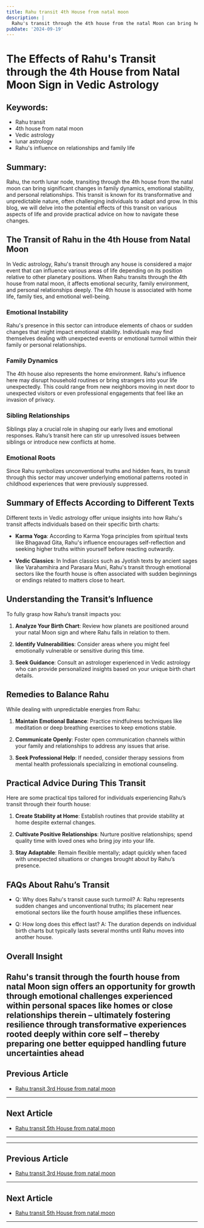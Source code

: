 ```yaml
---
title: Rahu transit 4th House from natal moon
description: |
  Rahu's transit through the 4th house from the natal Moon can bring health problems, conflicts with enemies, and potential loss of property. The individual may face sleepless nights, vehicle accidents, and challenges in education.
pubDate: '2024-09-19'
---
```


# The Effects of Rahu's Transit through the 4th House from Natal Moon Sign in Vedic Astrology

## Keywords:
- Rahu transit
- 4th house from natal moon
- Vedic astrology
- lunar astrology
- Rahu's influence on relationships and family life

## Summary:
Rahu, the north lunar node, transiting through the 4th house from the natal moon can bring significant changes in family dynamics, emotional stability, and personal relationships. This transit is known for its transformative and unpredictable nature, often challenging individuals to adapt and grow. In this blog, we will delve into the potential effects of this transit on various aspects of life and provide practical advice on how to navigate these changes.

## The Transit of Rahu in the 4th House from Natal Moon

In Vedic astrology, Rahu's transit through any house is considered a major event that can influence various areas of life depending on its position relative to other planetary positions. When Rahu transits through the 4th house from natal moon, it affects emotional security, family environment, and personal relationships deeply. The 4th house is associated with home life, family ties, and emotional well-being.

### Emotional Instability
Rahu's presence in this sector can introduce elements of chaos or sudden changes that might impact emotional stability. Individuals may find themselves dealing with unexpected events or emotional turmoil within their family or personal relationships.

### Family Dynamics
The 4th house also represents the home environment. Rahu's influence here may disrupt household routines or bring strangers into your life unexpectedly. This could range from new neighbors moving in next door to unexpected visitors or even professional engagements that feel like an invasion of privacy.

### Sibling Relationships
Siblings play a crucial role in shaping our early lives and emotional responses. Rahu’s transit here can stir up unresolved issues between siblings or introduce new conflicts at home.

### Emotional Roots
Since Rahu symbolizes unconventional truths and hidden fears, its transit through this sector may uncover underlying emotional patterns rooted in childhood experiences that were previously suppressed.

## Summary of Effects According to Different Texts

Different texts in Vedic astrology offer unique insights into how Rahu's transit affects individuals based on their specific birth charts:

- **Karma Yoga**: According to Karma Yoga principles from spiritual texts like Bhagavad Gita, Rahu's influence encourages self-reflection and seeking higher truths within yourself before reacting outwardly.
  
- **Vedic Classics**: In Indian classics such as Jyotish texts by ancient sages like Varahamihira and Parasara Muni, Rahu's transit through emotional sectors like the fourth house is often associated with sudden beginnings or endings related to matters close to heart.

## Understanding the Transit’s Influence

To fully grasp how Rahu’s transit impacts you:

1. **Analyze Your Birth Chart**:
   Review how planets are positioned around your natal Moon sign and where Rahu falls in relation to them.
   
2. **Identify Vulnerabilities**:
   Consider areas where you might feel emotionally vulnerable or sensitive during this time.
   
3. **Seek Guidance**:
   Consult an astrologer experienced in Vedic astrology who can provide personalized insights based on your unique birth chart details.

## Remedies to Balance Rahu

While dealing with unpredictable energies from Rahu:

1. **Maintain Emotional Balance**:
    Practice mindfulness techniques like meditation or deep breathing exercises to keep emotions stable.
    
2. **Communicate Openly**:
    Foster open communication channels within your family and relationships to address any issues that arise.
    
3. **Seek Professional Help**:
    If needed, consider therapy sessions from mental health professionals specializing in emotional counseling.

## Practical Advice During This Transit

Here are some practical tips tailored for individuals experiencing Rahu’s transit through their fourth house:

1. **Create Stability at Home**:
    Establish routines that provide stability at home despite external changes.
    
2. **Cultivate Positive Relationships**:
    Nurture positive relationships; spend quality time with loved ones who bring joy into your life.
    
3. **Stay Adaptable**: 
    Remain flexible mentally; adapt quickly when faced with unexpected situations or changes brought about by Rahu’s presence.

## FAQs About Rahu’s Transit

- Q: Why does Rahu's transit cause such turmoil?
A: Rahu represents sudden changes and unconventional truths; its placement near emotional sectors like the fourth house amplifies these influences.

- Q: How long does this effect last?
A: The duration depends on individual birth charts but typically lasts several months until Rahu moves into another house.

## Overall Insight

Rahu's transit through the fourth house from natal Moon sign offers an opportunity for growth through emotional challenges experienced within personal spaces like homes or close relationships therein – ultimately fostering resilience through transformative experiences rooted deeply within core self – thereby preparing one better equipped handling future uncertainties ahead
---

## Previous Article
- [Rahu transit 3rd House from natal moon](200803_Rahu_transit_3rd_House_from_natal_moon.md)

---

## Next Article
- [Rahu transit 5th House from natal moon](200805_Rahu_transit_5th_House_from_natal_moon.md)

---
---

## Previous Article
- [Rahu transit 3rd House from natal moon](200803_Rahu_transit_3rd_House_from_natal_moon.md)

---

## Next Article
- [Rahu transit 5th House from natal moon](200805_Rahu_transit_5th_House_from_natal_moon.md)

---
